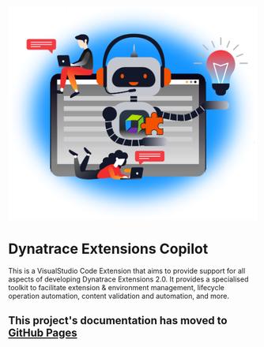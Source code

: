 ![illustration](docs/assets/images/proj-illustration.png)

# Dynatrace Extensions Copilot

This is a VisualStudio Code Extension that aims to provide support for all aspects of developing Dynatrace Extensions 2.0. It provides a specialised toolkit to facilitate extension & environment management, lifecycle operation automation, content validation and automation, and more.

## This project's documentation has moved to [GitHub Pages](https://dynatrace-extensions.github.io/dynatrace-extensions-copilot/)


